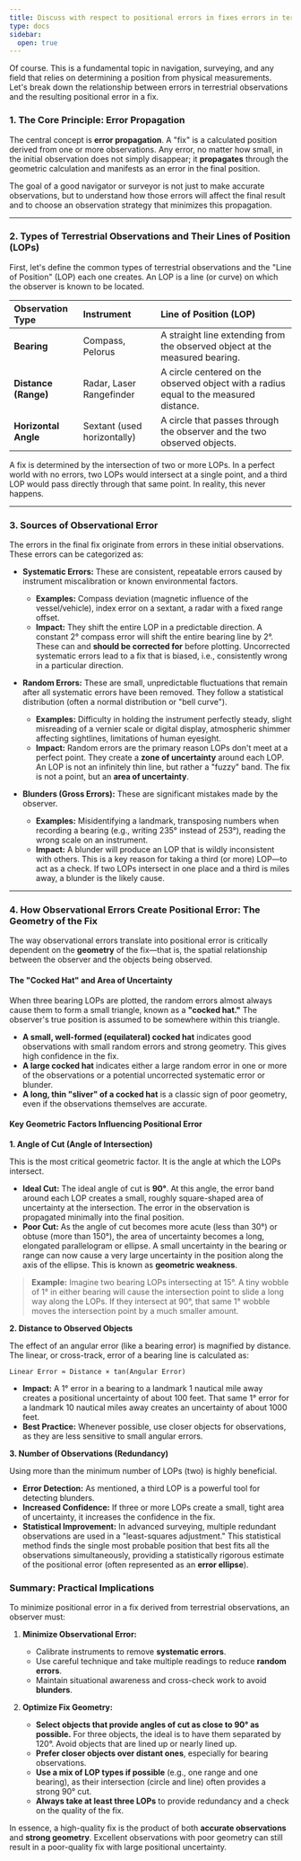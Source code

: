 ```yaml
---
title: Discuss with respect to positional errors in fixes errors in terrestrial observations,
type: docs
sidebar:
  open: true
---
```


Of course. This is a fundamental topic in navigation, surveying, and any field that relies on determining a position from physical measurements. Let's break down the relationship between errors in terrestrial observations and the resulting positional error in a fix.

### 1. The Core Principle: Error Propagation

The central concept is **error propagation**. A "fix" is a calculated position derived from one or more observations. Any error, no matter how small, in the initial observation does not simply disappear; it **propagates** through the geometric calculation and manifests as an error in the final position.

The goal of a good navigator or surveyor is not just to make accurate observations, but to understand how those errors will affect the final result and to choose an observation strategy that minimizes this propagation.

---

### 2. Types of Terrestrial Observations and Their Lines of Position (LOPs)

First, let's define the common types of terrestrial observations and the "Line of Position" (LOP) each one creates. An LOP is a line (or curve) on which the observer is known to be located.

| Observation Type | Instrument | Line of Position (LOP) |
| :--- | :--- | :--- |
| **Bearing** | Compass, Pelorus | A straight line extending from the observed object at the measured bearing. |
| **Distance (Range)** | Radar, Laser Rangefinder | A circle centered on the observed object with a radius equal to the measured distance. |
| **Horizontal Angle** | Sextant (used horizontally) | A circle that passes through the observer and the two observed objects. |

A fix is determined by the intersection of two or more LOPs. In a perfect world with no errors, two LOPs would intersect at a single point, and a third LOP would pass directly through that same point. In reality, this never happens.

---

### 3. Sources of Observational Error

The errors in the final fix originate from errors in these initial observations. These errors can be categorized as:

*   **Systematic Errors:** These are consistent, repeatable errors caused by instrument miscalibration or known environmental factors.
    *   **Examples:** Compass deviation (magnetic influence of the vessel/vehicle), index error on a sextant, a radar with a fixed range offset.
    *   **Impact:** They shift the entire LOP in a predictable direction. A constant 2° compass error will shift the entire bearing line by 2°. These can and **should be corrected for** before plotting. Uncorrected systematic errors lead to a fix that is biased, i.e., consistently wrong in a particular direction.

*   **Random Errors:** These are small, unpredictable fluctuations that remain after all systematic errors have been removed. They follow a statistical distribution (often a normal distribution or "bell curve").
    *   **Examples:** Difficulty in holding the instrument perfectly steady, slight misreading of a vernier scale or digital display, atmospheric shimmer affecting sightlines, limitations of human eyesight.
    *   **Impact:** Random errors are the primary reason LOPs don't meet at a perfect point. They create a **zone of uncertainty** around each LOP. An LOP is not an infinitely thin line, but rather a "fuzzy" band. The fix is not a point, but an **area of uncertainty**.

*   **Blunders (Gross Errors):** These are significant mistakes made by the observer.
    *   **Examples:** Misidentifying a landmark, transposing numbers when recording a bearing (e.g., writing 235° instead of 253°), reading the wrong scale on an instrument.
    *   **Impact:** A blunder will produce an LOP that is wildly inconsistent with others. This is a key reason for taking a third (or more) LOP—to act as a check. If two LOPs intersect in one place and a third is miles away, a blunder is the likely cause.

---

### 4. How Observational Errors Create Positional Error: The Geometry of the Fix

The way observational errors translate into positional error is critically dependent on the **geometry** of the fix—that is, the spatial relationship between the observer and the objects being observed.

#### The "Cocked Hat" and Area of Uncertainty

When three bearing LOPs are plotted, the random errors almost always cause them to form a small triangle, known as a **"cocked hat."** The observer's true position is assumed to be somewhere within this triangle.

*   **A small, well-formed (equilateral) cocked hat** indicates good observations with small random errors and strong geometry. This gives high confidence in the fix.
*   **A large cocked hat** indicates either a large random error in one or more of the observations or a potential uncorrected systematic error or blunder.
*   **A long, thin "sliver" of a cocked hat** is a classic sign of poor geometry, even if the observations themselves are accurate.

#### Key Geometric Factors Influencing Positional Error

**1. Angle of Cut (Angle of Intersection)**

This is the most critical geometric factor. It is the angle at which the LOPs intersect.

*   **Ideal Cut:** The ideal angle of cut is **90°**. At this angle, the error band around each LOP creates a small, roughly square-shaped area of uncertainty at the intersection. The error in the observation is propagated minimally into the final position.
*   **Poor Cut:** As the angle of cut becomes more acute (less than 30°) or obtuse (more than 150°), the area of uncertainty becomes a long, elongated parallelogram or ellipse. A small uncertainty in the bearing or range can now cause a very large uncertainty in the position along the axis of the ellipse. This is known as **geometric weakness**.

> **Example:** Imagine two bearing LOPs intersecting at 15°. A tiny wobble of 1° in either bearing will cause the intersection point to slide a long way along the LOPs. If they intersect at 90°, that same 1° wobble moves the intersection point by a much smaller amount.

**2. Distance to Observed Objects**

The effect of an angular error (like a bearing error) is magnified by distance. The linear, or cross-track, error of a bearing line is calculated as:

`Linear Error ≈ Distance × tan(Angular Error)`

*   **Impact:** A 1° error in a bearing to a landmark 1 nautical mile away creates a positional uncertainty of about 100 feet. That same 1° error for a landmark 10 nautical miles away creates an uncertainty of about 1000 feet.
*   **Best Practice:** Whenever possible, use closer objects for observations, as they are less sensitive to small angular errors.

**3. Number of Observations (Redundancy)**

Using more than the minimum number of LOPs (two) is highly beneficial.

*   **Error Detection:** As mentioned, a third LOP is a powerful tool for detecting blunders.
*   **Increased Confidence:** If three or more LOPs create a small, tight area of uncertainty, it increases the confidence in the fix.
*   **Statistical Improvement:** In advanced surveying, multiple redundant observations are used in a "least-squares adjustment." This statistical method finds the single most probable position that best fits all the observations simultaneously, providing a statistically rigorous estimate of the positional error (often represented as an **error ellipse**).

### Summary: Practical Implications

To minimize positional error in a fix derived from terrestrial observations, an observer must:

1.  **Minimize Observational Error:**
    *   Calibrate instruments to remove **systematic errors**.
    *   Use careful technique and take multiple readings to reduce **random errors**.
    *   Maintain situational awareness and cross-check work to avoid **blunders**.

2.  **Optimize Fix Geometry:**
    *   **Select objects that provide angles of cut as close to 90° as possible.** For three objects, the ideal is to have them separated by 120°. Avoid objects that are lined up or nearly lined up.
    *   **Prefer closer objects over distant ones**, especially for bearing observations.
    *   **Use a mix of LOP types if possible** (e.g., one range and one bearing), as their intersection (circle and line) often provides a strong 90° cut.
    *   **Always take at least three LOPs** to provide redundancy and a check on the quality of the fix.

In essence, a high-quality fix is the product of both **accurate observations** and **strong geometry**. Excellent observations with poor geometry can still result in a poor-quality fix with large positional uncertainty.